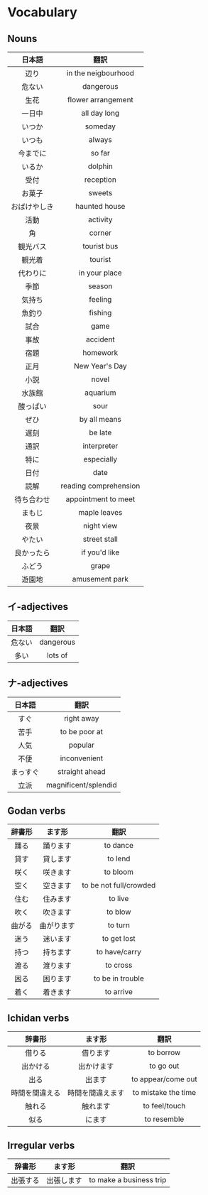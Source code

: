 # Vocabulary

## Nouns

|    日本語    |         翻訳          |
|:------------:|:---------------------:|
|     辺り     |  in the neigbourhood  |
|    危ない    |       dangerous       |
|     生花     |  flower arrangement   |
|    一日中    |     all day long      |
|    いつか    |        someday        |
|    いつも    |        always         |
|   今までに   |        so far         |
|    いるか    |        dolphin        |
|     受付     |       reception       |
|    お菓子    |        sweets         |
| おばけやしき |     haunted house     |
|     活動     |       activity        |
|      角      |        corner         |
|   観光バス   |      tourist bus      |
|    観光着    |        tourist        |
|   代わりに   |     in your place     |
|     季節     |        season         |
|    気持ち    |        feeling        |
|    魚釣り    |        fishing        |
|     試合     |         game          |
|     事故     |       accident        |
|     宿題     |       homework        |
|     正月     |    New Year's Day     |
|     小説     |         novel         |
|    水族館    |       aquarium        |
|   酸っぱい   |         sour          |
|     ぜひ     |     by all means      |
|     遅刻     |        be late        |
|     通訳     |      interpreter      |
|     特に     |      especially       |
|     日付     |         date          |
|     読解     | reading comprehension |
|  待ち合わせ  |  appointment to meet  |
|    まもじ    |     maple leaves      |
|     夜景     |      night view       |
|    やたい    |     street stall      |
|  良かったら  |     if you'd like     |
|    ふどう    |         grape         |
|    遊園地    |    amusement park     |

## イ-adjectives

| 日本語 |   翻訳    |
|:------:|:---------:|
| 危ない | dangerous |
|  多い  |  lots of  |

## ナ-adjectives

|  日本語  |         翻訳         |
|:--------:|:--------------------:|
|   すぐ   |      right away      |
|   苦手   |    to be poor at     |
|   人気   |       popular        |
|   不便   |     inconvenient     |
| まっすぐ |    straight ahead    |
|   立派   | magnificent/splendid |

## Godan verbs

| 辞書形 |   ます形   |          翻訳          |
|:------:|:----------:|:----------------------:|
|  踊る  |  踊ります  |        to dance        |
|  貸す  |  貸します  |        to lend         |
|  咲く  |  咲きます  |        to bloom        |
|  空く  |  空きます  | to be not full/crowded |
|  住む  |  住みます  |        to live         |
|  吹く  |  吹きます  |        to blow         |
| 曲がる | 曲がります |        to turn         |
|  迷う  |  迷います  |      to get lost       |
|  持つ  |  持ちます  |     to have/carry      |
|  渡る  |  渡ります  |        to cross        |
|  困る  |  困ります  |    to be in trouble    |
|  着く  |  着きます  |       to arrive        |

## Ichidan verbs

|     辞書形     |      ます形      |        翻訳         |
|:--------------:|:----------------:|:-------------------:|
|     借りる     |     借ります     |      to borrow      |
|    出かける    |    出かけます    |      to go out      |
|      出る      |      出ます      | to appear/come out  |
| 時間を間違える | 時間を間違えます | to mistake the time |
|     触れる     |     触れます     |    to feel/touch    |
|      似る      |      にます      |     to resemble     |

## Irregular verbs

|  辞書形  |   ます形   |          翻訳           |
|:--------:|:----------:|:-----------------------:|
| 出張する | 出張します | to make a business trip |
